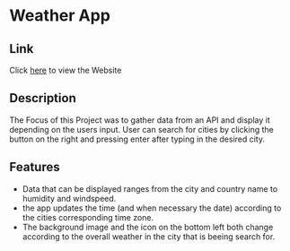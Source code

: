 # Weather App
## Link
Click [here](https://maximkursakov.github.io/Weather-App/) to view the Website

## Description
The Focus of this Project was to gather data from an API and display it depending on the users input.
User can search for cities by clicking the button on the right and pressing enter after typing in the desired city.

## Features
- Data that can be displayed ranges from the city and country name to humidity and windspeed.
- the app updates the time (and when necessary the date) according to the cities corresponding time zone.
- The background image and the icon on the bottom left both change according to the overall weather in the city that is beeing search for.

